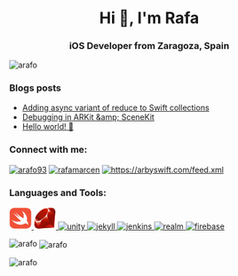 <h1 align="center">Hi 👋, I'm Rafa</h1>
<h3 align="center">iOS Developer from Zaragoza, Spain</h3>

<p align="left"> <img src="https://komarev.com/ghpvc/?username=arafo&label=Profile%20views&color=0e75b6&style=flat" alt="arafo" /> </p>

### Blogs posts
<!-- BLOG-POST-LIST:START -->
- [Adding async variant of reduce to Swift collections](https://arbyswift.com/adding-async-variant-of-reduce-to-swift-collections)
- [Debugging in ARKit &amp;amp; SceneKit](https://arbyswift.com/debugging-in-arkit-and-scenekit)
- [Hello world! 👋](https://arbyswift.com/hello-world)
<!-- BLOG-POST-LIST:END -->

<h3 align="left">Connect with me:</h3>
<p align="left">
<a href="https://twitter.com/arafo93" target="blank"><img align="center" src="https://raw.githubusercontent.com/rahuldkjain/github-profile-readme-generator/master/src/images/icons/Social/twitter.svg" alt="arafo93" height="30" width="40" /></a>
<a href="https://linkedin.com/in/rafamarcen" target="blank"><img align="center" src="https://raw.githubusercontent.com/rahuldkjain/github-profile-readme-generator/master/src/images/icons/Social/linked-in-alt.svg" alt="rafamarcen" height="30" width="40" /></a>
<a href="https://arbyswift.com/feed.xml" target="blank"><img align="center" src="https://raw.githubusercontent.com/rahuldkjain/github-profile-readme-generator/master/src/images/icons/Social/rss.svg" alt="https://arbyswift.com/feed.xml" height="30" width="40" /></a>
</p>

<h3 align="left">Languages and Tools:</h3>
<p align="left"> <a href="https://developer.apple.com/swift/" target="_blank" rel="noreferrer"> <img src="https://raw.githubusercontent.com/devicons/devicon/master/icons/swift/swift-original.svg" alt="swift" width="40" height="40"/> </a>  <a href="https://www.ruby-lang.org/en/" target="_blank" rel="noreferrer"> <img src="https://raw.githubusercontent.com/devicons/devicon/master/icons/ruby/ruby-original.svg" alt="ruby" width="40" height="40"/> <a href="https://unity.com/" target="_blank" rel="noreferrer"> <img src="https://www.vectorlogo.zone/logos/unity3d/unity3d-icon.svg" alt="unity" width="40" height="40"/> </a> <a href="https://jekyllrb.com/" target="_blank" rel="noreferrer"> <img src="https://www.vectorlogo.zone/logos/jekyllrb/jekyllrb-icon.svg" alt="jekyll" width="40" height="40"/> </a> <a href="https://www.jenkins.io" target="_blank" rel="noreferrer"> <img src="https://www.vectorlogo.zone/logos/jenkins/jenkins-icon.svg" alt="jenkins" width="40" height="40"/> </a> <a href="https://realm.io/" target="_blank" rel="noreferrer"> <img src="https://raw.githubusercontent.com/bestofjs/bestofjs-webui/8665e8c267a0215f3159df28b33c365198101df5/public/logos/realm.svg" alt="realm" width="40" height="40"/> </a> <a href="https://firebase.google.com/" target="_blank" rel="noreferrer"> <img src="https://www.vectorlogo.zone/logos/firebase/firebase-icon.svg" alt="firebase" width="40" height="40"/> </a> </p>

<p><img align="left" src="https://github-readme-stats.vercel.app/api/top-langs?username=arafo&show_icons=true&locale=en&layout=compact" alt="arafo" /></p>

<p>&nbsp;<img align="center" src="https://github-readme-stats.vercel.app/api?username=arafo&show_icons=true&locale=en" alt="arafo" /></p>

<p><img align="center" src="https://github-readme-streak-stats.herokuapp.com/?user=arafo&" alt="arafo" /></p>
